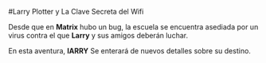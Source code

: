 #Larry Plotter y La Clave Secreta del Wifi

Desde que en **Matrix** hubo un bug, la escuela se encuentra asediada por un virus
contra el que **Larry** y sus amigos deberán luchar.

En esta aventura, **lARRY** Se enterará de nuevos detalles sobre su destino.
